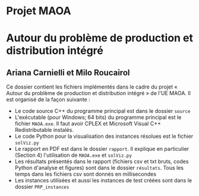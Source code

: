 # Projet MAOA
# Autour du problème de production et distribution intégré

## Ariana Carnielli et Milo Roucairol

Ce dossier contient les fichiers implémentés dans le cadre du projet « Autour du problème de production et distribution intégré » de l'UE MAOA. Il est organisé de la façon suivante :
- Le code source C++ du programme principal est dans le dossier `source`
- L'exécutable (pour Windows; 64 bits) du programme principal est le fichier `MAOA.exe`. Il faut avoir CPLEX et Microsoft Visual C++ Redistributable instalés.
- Le code Python pour la visualisation des instances résolues est le fichier `solViz.py`
- Le rapport en PDF est dans le dossier `rapport`. Il explique en particulier (Section 4) l'utilisation de `MAOA.exe` et `solViz.py`
- Les résultats présentés dans le rapport (fichiers csv et txt bruts, codes Python d'analyse et figures) sont dans le dossier `résultats`. Tous les temps dans les fichiers csv sont donnés en millisecondes 
- Les instances utilisées et aussi les instances de test créées sont dans le dossier `PRP_instances`
